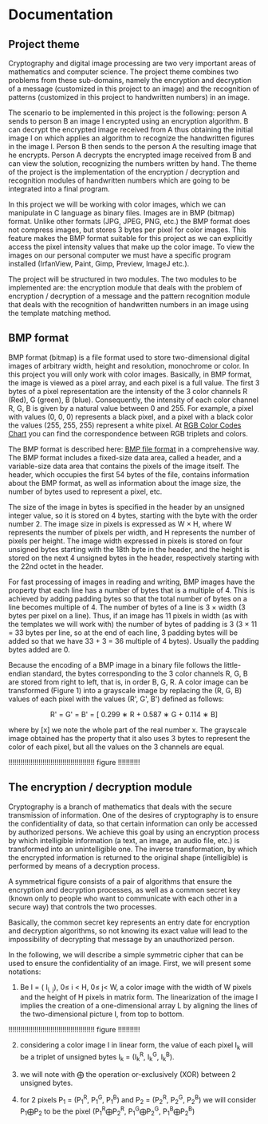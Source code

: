 # Documentation

## Project theme
Cryptography and digital image processing are two very important areas of mathematics and computer science. The project theme combines two problems from these sub-domains, namely the encryption and decryption of a message (customized in this project to an image) and the recognition of patterns (customized in this project to handwritten numbers) in an image.

The scenario to be implemented in this project is the following: person A sends to person B an image I encrypted using an encryption algorithm. B can decrypt the encrypted image received from A thus obtaining the initial image I on which applies an algorithm to recognize the handwritten figures in the image I. Person B then sends to the person A the resulting image that he encrypts. Person A decrypts the encrypted image received from B and can view the solution, recognizing the numbers written by hand. The theme of the project is the implementation of the encryption / decryption and recognition modules of handwritten numbers which are going to be integrated into a final program.

In this project we will be working with color images, which we can manipulate in C language as binary files. Images are in BMP (bitmap) format. Unlike other formats (JPG, JPEG, PNG, etc.) the BMP format does not compress images, but stores 3 bytes per pixel for color images. This feature makes the BMP format suitable for this project as we can explicitly access the pixel intensity values that make up the color image. To view the images on our personal computer we must have a specific program installed (IrfanView, Paint, Gimp, Preview, ImageJ etc.).

The project will be structured in two modules. The two modules to be implemented are: the encryption module that deals with the problem of encryption / decryption of a message and the pattern recognition module that deals with the recognition of handwritten numbers in an image using the template matching method.

## BMP format
BMP format (bitmap) is a file format used to store two-dimensional digital images of arbitrary width, height and resolution, monochrome or color. In this project you will only work with color images. Basically, in BMP format, the image is viewed as a pixel array, and each pixel is a full value. The first 3 bytes of a pixel representation are the intensity of the 3 color channels R (Red), G (green), B (blue). Consequently, the intensity of each color channel R, G, B is given by a natural value between 0 and 255. For example, a pixel with values (0, 0, 0) represents a black pixel, and a pixel with a black color the values (255, 255, 255) represent a white pixel. At [RGB Color Codes Chart](https://www.rapidtables.com/web/color/RGB_Color.html) you can find the correspondence between RGB triplets and colors.

The BMP format is described here: [BMP file format](https://en.wikipedia.org/wiki/BMP_file_format) in a comprehensive way. The BMP format includes a fixed-size data area, called a header, and a variable-size data area that contains the pixels of the image itself. The header, which occupies the first 54 bytes of the file, contains information about the BMP format, as well as information about the image size, the number of bytes used to represent a pixel, etc.

The size of the image in bytes is specified in the header by an unsigned integer value, so it is stored on 4 bytes, starting with the byte with the order number 2. The image size in pixels is expressed as W × H, where W represents the number of pixels per width, and H represents the number of pixels per height. The image width expressed in pixels is stored on four unsigned bytes starting with the 18th byte in the header, and the height is stored on the next 4 unsigned bytes in the header, respectively starting with the 22nd octet in the header.

For fast processing of images in reading and writing, BMP images have the property that each line has a number of bytes that is a multiple of 4. This is achieved by adding padding bytes so that the total number of bytes on a line becomes multiple of 4. The number of bytes of a line is 3 × width (3 bytes per pixel on a line). Thus, if an image has 11 pixels in width (as with the templates we will work with) the number of bytes of padding is 3 (3 × 11 = 33 bytes per line, so at the end of each line, 3 padding bytes will be added so that we have 33 + 3 = 36 multiple of 4 bytes). Usually the padding bytes added are 0. 

Because the encoding of a BMP image in a binary file follows the little-endian standard, the bytes corresponding to the 3 color channels R, G, B are stored from right to left, that is, in order B, G, R. A color image can be transformed (Figure 1) into a grayscale image by replacing the (R, G, B) values of each pixel with the values (R', G', B') defined as follows:

<p align="center">R' = G' = B' = [ 0.299 ∗ R + 0.587 ∗ G + 0.114 ∗ B]</p>

where by [x] we note the whole part of the real number x. The grayscale image obtained has the property that it also uses 3 bytes to represent the color of each pixel, but all the values on the 3 channels are equal.

!!!!!!!!!!!!!!!!!!!!!!!!!!!!!!!!!!!!!!!!!!! figure !!!!!!!!!!!

## The encryption / decryption module
Cryptography is a branch of mathematics that deals with the secure transmission of information. One of the desires of cryptography is to ensure the confidentiality of data, so that certain information can only be accessed by authorized persons. We achieve this goal by using an encryption process by which intelligible information (a text, an image, an audio file, etc.) is transformed into an unintelligible one. The inverse transformation, by which the encrypted information is returned to the original shape (intelligible) is performed by means of a decryption process. 

A symmetrical figure consists of a pair of algorithms that ensure the encryption and decryption processes, as well as a common secret key (known only to people who want to communicate with each other in a secure way) that controls the two processes.

Basically, the common secret key represents an entry date for encryption and decryption algorithms, so not knowing its exact value will lead to the impossibility of decrypting that message by an unauthorized person.

In the following, we will describe a simple symmetric cipher that can be used to ensure the confidentiality of an image. First, we will present some notations:

1) Be I = ( I<sub>i, j</sub>), 0&le; i &lt; H, 0&le; j&lt; W,  a color image with the width of W pixels and the height of H pixels in matrix form. The linearization of the image I implies the creation of a one-dimensional array L by aligning the lines of the two-dimensional picture I, from top to bottom.


!!!!!!!!!!!!!!!!!!!!!!!!!!!!!!!!!!!!!!!!!!! figure !!!!!!!!!!!

2) considering a color image I in linear form, the value of each pixel I<sub>k</sub> will be a triplet of unsigned bytes I<sub>k</sub> = (I<sub>k</sub><sup>R</sup>, I<sub>k</sub><sup>G</sup>, I<sub>k</sub><sup>B</sup>).

3) we will note with ⨁ the operation or-exclusively (XOR) between 2 unsigned bytes.

4) for 2 pixels P<sub>1</sub> = (P<sub>1</sub><sup>R</sup>, P<sub>1</sub><sup>G</sup>, P<sub>1</sub><sup>B</sup>) and P<sub>2</sub> = (P<sub>2</sub><sup>R</sup>, P<sub>2</sub><sup>G</sup>, P<sub>2</sub><sup>B</sup>) we will consider P<sub>1</sub>⨁P<sub>2</sub> to be the
pixel (P<sub>1</sub><sup>R</sup>⨁P<sub>2</sub><sup>R</sup>, P<sub>1</sub><sup>G</sup>⨁P<sub>2</sub><sup>G</sup>, P<sub>1</sub><sup>B</sup>⨁P<sub>2</sub><sup>B</sup>)
